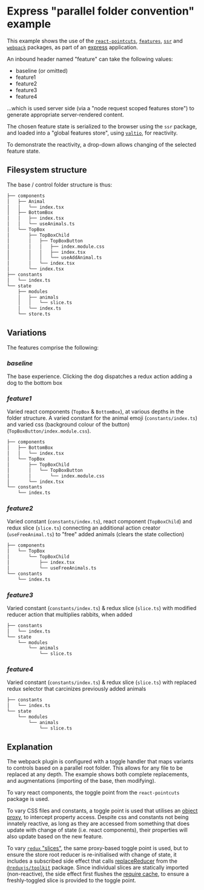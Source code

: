 # Express "parallel folder convention" example

This example shows the use of the [`react-pointcuts`](../../../../../packages/react-pointcuts/docs/README.md), [`features`](../../../../../packages/features/docs/README.md), [`ssr`](../../../../../packages/ssr/docs/README.md) and [`webpack`](../../../../../packages/webpack/docs/README.md) packages, as part of an [express](https://expressjs.com/) application.

An inbound header named "feature" can take the following values:

- baseline (or omitted)
- feature1
- feature2
- feature3
- feature4

...which is used server side (via a "node request scoped features store") to generate appropriate server-rendered content.

The chosen feature state is serialized to the browser using the `ssr` package, and loaded into a "global features store", using [`valtio`](https://github.com/pmndrs/valtio), for reactivity.

To demonstrate the reactivity, a drop-down allows changing of the selected feature state.

## Filesystem structure

The base / control folder structure is thus:

```bash
├── components
│   ├── Animal
│   │   └── index.tsx
│   ├── BottomBox
│   │   ├── index.tsx
│   │   └── useAnimals.ts
│   └── TopBox
│       ├── TopBoxChild
│       │   ├── TopBoxButton
│       │   │   ├── index.module.css
│       │   │   ├── index.tsx
│       │   │   └── useAddAnimal.ts
│       │   └── index.tsx
│       └── index.tsx
├── constants
│   └── index.ts
└── state
    ├── modules
    │   ├── animals
    │   │   └── slice.ts
    │   └── index.ts
    └── store.ts
```

## Variations

The features comprise the following:

### _baseline_

The base experience. Clicking the dog dispatches a redux action adding a dog to the bottom box

### _feature1_

Varied react components (`TopBox` & `BottomBox`), at various depths in the folder structure. A varied constant for the animal emoji (`constants/index.ts`) and varied css (background colour of the button) (`TopBoxButton/index.module.css`).

```bash
├── components
│   ├── BottomBox
│   │   └── index.tsx
│   └── TopBox
│       ├── TopBoxChild
│       │   └── TopBoxButton
│       │       └── index.module.css
│       └── index.tsx
└── constants
    └── index.ts
```

### _feature2_

Varied constant (`constants/index.ts`), react component (`TopBoxChild`) and redux slice (`slice.ts`) connecting an additional  action creator (`useFreeAnimal.ts`) to "free" added animals (clears the state collection) 

```bash
├── components
│   └── TopBox
│       └── TopBoxChild
│           ├── index.tsx
│           └── useFreeAnimals.ts
└── constants
    └── index.ts
```

### _feature3_

Varied constant (`constants/index.ts`) & redux slice (`slice.ts`) with modified reducer action that multiplies rabbits, when added

```bash
├── constants
│   └── index.ts
└── state
    └── modules
        └── animals
            └── slice.ts
```

### _feature4_

Varied constant (`constants/index.ts`) & redux slice (`slice.ts`) with replaced redux selector that carcinizes previously added animals

```bash
├── constants
│   └── index.ts
└── state
    └── modules
        └── animals
            └── slice.ts
```

## Explanation

The webpack plugin is configured with a toggle handler that maps variants to controls based on a parallel root folder.  This allows for any file to be replaced at any depth.  The example shows both complete replacements, and augmentations (importing of the base, then modifying).

To vary react components, the toggle point from the `react-pointcuts` package is used.

To vary CSS files and constants, a toggle point is used that utilises an [object proxy](https://developer.mozilla.org/en-US/docs/Web/JavaScript/Reference/Global_Objects/Proxy), to intercept property access.  Despite css and constants not being innately reactive, as long as they are accessed from something that does update with change of state (i.e. react components), their properties will also update based on the new feature.

To vary [`redux` "slices"](https://redux.js.org/tutorials/essentials/part-2-app-structure#redux-slices), the same proxy-based toggle point is used, but to ensure the store root reducer is re-initialised with change of state, it includes a subscribed side effect that calls [replaceReducer](https://redux.js.org/usage/code-splitting#using-replacereducer) from the [`@reduxjs/toolkit`](https://github.com/reduxjs/redux-toolkit) package.  Since individual slices are statically imported (non-reactive), the side effect first flushes the [require cache](https://webpack.js.org/api/module-methods/#requirecache), to ensure a freshly-toggled slice is provided to the toggle point.